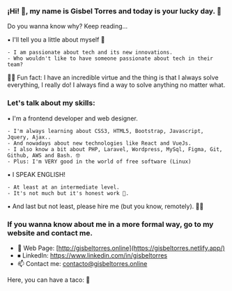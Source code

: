 ### ¡Hi! 👋, my name is Gisbel Torres and today is your lucky day. 🙊
Do you wanna know why? Keep reading...

▪️ I'll tell you a little about myself 💙
```
- I am passionate about tech and its new innovations. 
- Who wouldn't like to have someone passionate about tech in their team?
```
🤸‍♀️ Fun fact: I have an incredible virtue and the thing is that I always solve everything, 
I really do! I always find a way to solve anything no matter what.

### Let's talk about my skills:

▪️ I'm a frontend developer and web designer.
```
- I'm always learning about CSS3, HTML5, Bootstrap, Javascript, Jquery, Ajax..
- And nowadays about new technologies like React and VueJs.
- I also know a bit about PHP, Laravel, Wordpress, MySql, Figma, Git, Github, AWS and Bash. 🤓
- Plus: I'm VERY good in the world of free software (Linux)
```
▪️ I SPEAK ENGLISH!
```
- At least at an intermediate level.
- It's not much but it's honest work 🤪. 
```
▪️ And last but not least, please hire me (but you know, remotely). 💁‍♀️

### If you wanna know about me in a more formal way, go to my website and contact me. 
- 📍  Web Page: [http://gisbeltorres.online](https://gisbeltorres.netlify.app/)
- ⏹ LinkedIn: https://www.linkedin.com/in/gisbeltorres
- 📫 Contact me: contacto@gisbeltorres.online

Here, you can have a taco: 🌮
